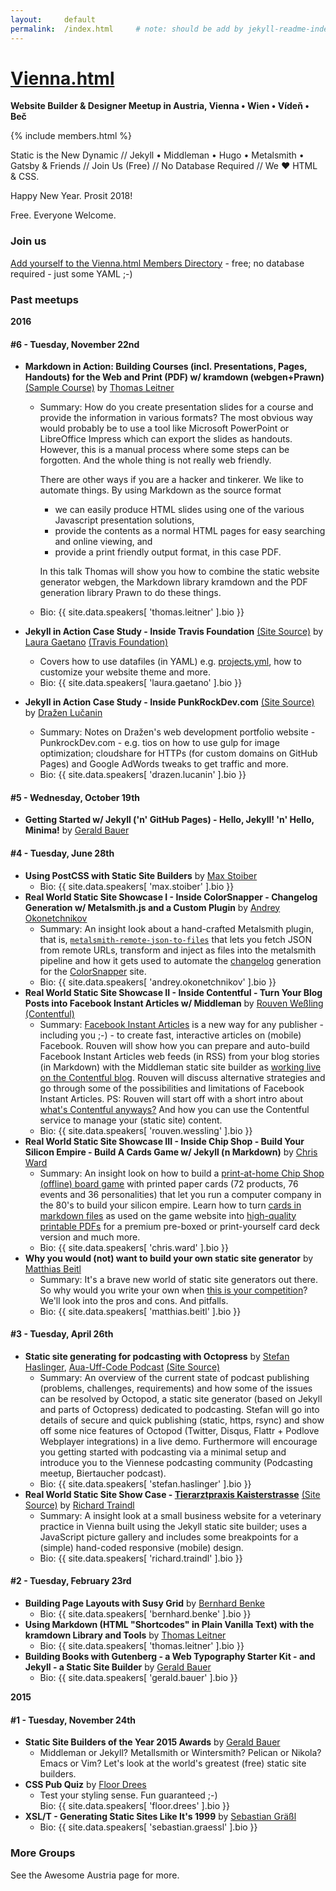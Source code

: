 ```yaml
---
layout:     default
permalink:  /index.html     # note: should be add by jekyll-readme-index plugin (not working for now?)
---
```



# [Vienna.html](http://austriacodes.github.io/vienna.html)

**Website Builder & Designer Meetup in Austria, Vienna • Wien • Vídeň • Beč**

{% include members.html %}


Static is the New Dynamic // Jekyll • Middleman • Hugo • Metalsmith • Gatsby & Friends // Join Us (Free) // No Database Required // We ♥ HTML & CSS.


<!--
We're back! Join us.
-->

Happy New Year. Prosit 2018!



Free. Everyone Welcome.





### Join us

[Add yourself to the Vienna.html Members Directory](signup.md) - free; no database required - just some YAML ;-)

<!--
[Add Members Here]
  -->





### Past meetups

**2016**

#### \#6 - Tuesday, November 22nd

- **Markdown in Action: Building Courses (incl. Presentations, Pages, Handouts) for the Web and Print (PDF) w/ kramdown (webgen+Prawn)**  [(Sample Course)](http://www.mat.univie.ac.at/~praxis/sosem16/vorlesung.html) by [Thomas Leitner](speakers#thomas.leitner)
    - Summary: How do you create presentation slides for a course and provide the information in various formats? The most obvious way would probably
      be to use a tool like Microsoft PowerPoint or LibreOffice Impress which can export the slides as handouts. However, this is a manual process
      where some steps can be forgotten. And the whole thing is not really web friendly.

      There are other ways if you are a hacker and tinkerer. We like to
      automate things. By using Markdown as the source format

      * we can easily produce HTML slides using one of the various
        Javascript presentation solutions,
      * provide the contents as a normal HTML pages for easy searching
        and online viewing, and
      * provide a print friendly output format, in this case PDF.

      In this talk Thomas will show you how to combine the static website
      generator webgen, the Markdown library kramdown and the PDF generation
      library Prawn to do these things.
    - Bio: {{ site.data.speakers[ 'thomas.leitner' ].bio }}

- **Jekyll in Action Case Study - Inside Travis Foundation** [(Site Source)](https://github.com/travis-ci/travis-foundation) by [Laura Gaetano](speakers#laura.gaetano) [(Travis Foundation)](http://foundation.travis-ci.org)
  - Covers how to use datafiles (in YAML) e.g. [projects.yml](https://github.com/travis-ci/travis-foundation/blob/gh-pages/_data/projects.yml), how to customize your website theme and more.
  - Bio: {{ site.data.speakers[ 'laura.gaetano' ].bio }}

- **Jekyll in Action Case Study - Inside PunkRockDev.com** [(Site Source)](https://github.com/punkrockdev/punkrockdev.github.io) by [Dražen Lučanin](speakers#drazen.lucanin)
  - Summary: Notes on Dražen's web development portfolio website - PunkrockDev.com - e.g. tios on how to use gulp for image optimization; cloudshare for HTTPs (for custom domains on GitHub Pages) and Google AdWords tweaks to get traffic and more.
  - Bio: {{ site.data.speakers[ 'drazen.lucanin' ].bio }}


#### \#5 - Wednesday, October 19th

- **Getting Started w/ Jekyll ('n' GitHub Pages) - Hello, Jekyll! 'n' Hello, Minima!** by [Gerald Bauer](speakers#gerald.bauer)

#### \#4 - Tuesday, June 28th

- **Using PostCSS with Static Site Builders** by [Max Stoiber](speakers#max.stoiber)
  - Bio: {{ site.data.speakers[ 'max.stoiber' ].bio }}
- **Real World Static Site Showcase I - Inside ColorSnapper - Changelog Generation w/ Metalsmith.js and a Custom Plugin** by [Andrey Okonetchnikov](speakers#andrey.okonetchnikov)
  - Summary: An insight look about a hand-crafted Metalsmith plugin, that is, [`metalsmith-remote-json-to-files`](https://github.com/okonet/metalsmith-remote-json-to-files ) that lets you fetch JSON from remote URLs, transform and inject as files into the metalsmith pipeline and how it gets used to automate the [changelog](http://colorsnapper.com/changelog) generation for the [ColorSnapper](http://colorsnapper.com) site.
  - Bio: {{ site.data.speakers[ 'andrey.okonetchnikov' ].bio }}
- **Real World Static Site Showcase II - Inside Contentful - Turn Your Blog Posts into Facebook Instant Articles w/ Middleman** by [Rouven Weßling](speakers#rouven.wessling) [(Contentful)](https://contentful.com)
  - Summary: [Facebook Instant Articles](https://instantarticles.fb.com) is a new way for any publisher - including you ;-) - to create fast, interactive articles on (mobile) Facebook.  Rouven will show how you can prepare and auto-build Facebook Instant Articles web feeds (in RSS) from your blog stories (in Markdown) with  the Middleman static site builder as [working live on the Contentful blog](https://www.contentful.com/blog/2016/05/13/facebook-instant-articles-and-contentful). Rouven will discuss alternative strategies and go through some of the possibilities and limitations of Facebook Instant Articles. PS: Rouven will start off with a short intro about [what's Contentful anyways?](https://contentful.com) And how you can use the Contentful service to manage your (static site) content.
  - Bio: {{ site.data.speakers[ 'rouven.wessling' ].bio }}
- **Real World Static Site Showcase III - Inside Chip Shop - Build Your Silicon Empire - Build A Cards Game w/ Jekyll (n Markdown)** by [Chris Ward](speakers#chris.ward)
  - Summary: An insight look on how to build a [print-at-home Chip Shop (offline) board game](http://www.chrischinchilla.com/print-at-home-chip-shop-released) with printed paper cards (72 products, 76 events and 36 personalities) that let you run a computer company in the 80's to build your silicon empire. Learn how to turn [cards in markdown files](https://github.com/GregariousMammal/Chip-Shop) as used on the game website into [high-quality printable PDFs](http://www.chrischinchilla.com/creating-a-game-with-markdown-pandoc-latex-and-pdfjam) for a premium pre-boxed or print-yourself card deck version and much more.
  - Bio: {{ site.data.speakers[ 'chris.ward' ].bio }}
- **Why you would (not) want to build your own static site generator** by [Matthias Beitl](speakers#matthias.beitl)
  - Summary: It's a brave new world of static site generators out there. So why would you write your own when [this is your competition](http://www.staticgen.com)? We'll look into the pros and cons. And pitfalls.
  - Bio: {{ site.data.speakers[ 'matthias.beitl' ].bio }}

#### \#3 - Tuesday, April 26th

- **Static site generating for podcasting with Octopress** by [Stefan Haslinger](speakers#stefan.haslinger), [Aua-Uff-Code Podcast](https://aua-uff-co.de) [(Site Source)](https://github.com/aua-uff-code/aua-uff-co.de)
   - Summary: An overview of the current state of podcast publishing (problems, challenges, requirements) and how some of the issues can be resolved by Octopod, a static site generator (based on Jekyll and parts of Octopress) dedicated to podcasting. Stefan will go into details of secure and quick publishing (static, https, rsync) and show off some nice features of Octopod (Twitter, Disqus, Flattr + Podlove Webplayer integrations) in a live demo. Furthermore  will encourage you getting started with podcasting via a minimal setup and introduce you to the Viennese podcasting community (Podcasting meetup, Biertaucher podcast).
   - Bio: {{ site.data.speakers[ 'stefan.haslinger' ].bio }}
- **Real World Static Site Show Case - [Tierarztpraxis Kaisterstrasse](http://tierarztpraxis-kaiserstrasse.at)** [(Site Source)](https://github.com/richardtraindl/tierarztpraxis-kaiserstrasse.at) by [Richard Traindl](speakers#richard.traindl)
  - Summary: A insight look at a small business website for a veterinary practice in Vienna built using the Jekyll static site builder; uses a JavaScript picture gallery and includes some breakpoints for a (simple) hand-coded responsive (mobile) design.  
  - Bio: {{ site.data.speakers[ 'richard.traindl' ].bio }}


#### \#2 - Tuesday, February 23rd

- **Building Page Layouts with Susy Grid** by [Bernhard Benke](speakers#bernhard.benke)
    - Bio: {{ site.data.speakers[ 'bernhard.benke' ].bio }}
- **Using Markdown (HTML "Shortcodes" in Plain Vanilla Text) with the kramdown Library and Tools** by [Thomas Leitner](speakers#thomas.leitner)
    - Bio: {{ site.data.speakers[ 'thomas.leitner' ].bio }}
- **Building Books with Gutenberg - a Web Typography Starter Kit - and Jekyll - a Static Site Builder** by [Gerald Bauer](speakers#gerald.bauer)
    - Bio: {{ site.data.speakers[ 'gerald.bauer' ].bio }}


**2015**

#### \#1 - Tuesday, November 24th

- **Static Site Builders of the Year 2015 Awards** by [Gerald Bauer](speakers#gerald.bauer)
    - Middleman or Jekyll? Metallsmith or Wintersmith? Pelican or Nikola? Emacs or Vim? Let's look at the world's greatest (free) static site builders.   
- **CSS Pub Quiz** by [Floor Drees](speakers#floor.drees)
    - Test your styling sense. Fun guaranteed ;-)   
      Bio: {{ site.data.speakers[ 'floor.drees' ].bio }}
- **XSL/T - Generating Static Sites Like It's 1999** by [Sebastian Gräßl](speakers#sebastian.graessl)
    - Bio: {{ site.data.speakers[ 'sebastian.graessl' ].bio }}




### More Groups

See the Awesome Austria page for more.

